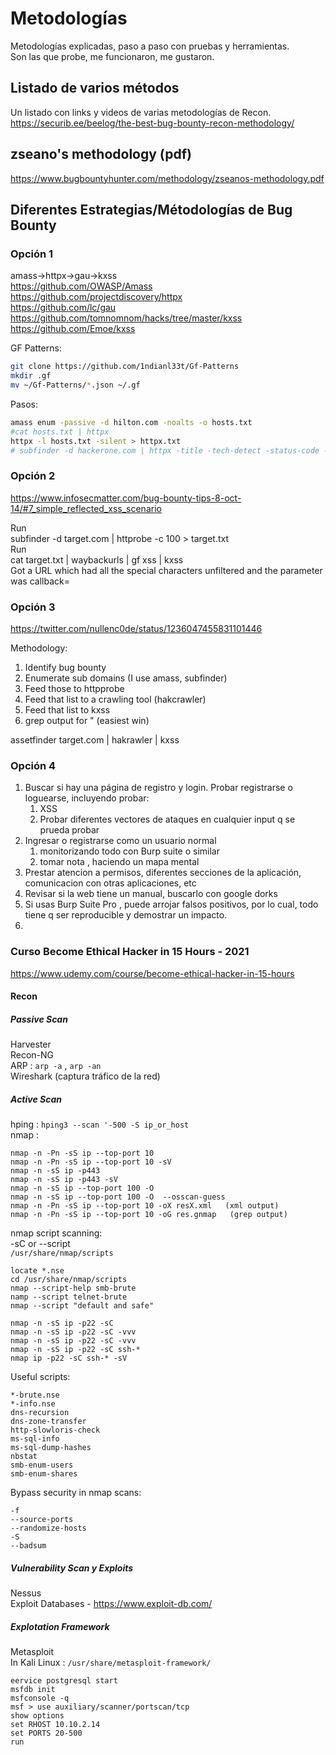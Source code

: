 # Metodologías 
Metodologías explicadas, paso a paso con pruebas y herramientas.  
Son las que probe, me funcionaron, me gustaron.

## Listado de varios métodos
Un listado con links y videos de varias metodologías de Recon.  
https://securib.ee/beelog/the-best-bug-bounty-recon-methodology/  


## zseano's methodology (pdf)
https://www.bugbountyhunter.com/methodology/zseanos-methodology.pdf  


## Diferentes Estrategias/Métodologías de Bug Bounty

### Opción 1  
amass->httpx->gau->kxss  
https://github.com/OWASP/Amass  
https://github.com/projectdiscovery/httpx  
https://github.com/lc/gau  
https://github.com/tomnomnom/hacks/tree/master/kxss  
https://github.com/Emoe/kxss  

GF Patterns:  
```bash
git clone https://github.com/1ndianl33t/Gf-Patterns
mkdir .gf
mv ~/Gf-Patterns/*.json ~/.gf 
```

Pasos:  
```bash
amass enum -passive -d hilton.com -noalts -o hosts.txt  
#cat hosts.txt | httpx   
httpx -l hosts.txt -silent > httpx.txt
# subfinder -d hackerone.com | httpx -title -tech-detect -status-code -title -follow-redirects
```  

### Opción 2
https://www.infosecmatter.com/bug-bounty-tips-8-oct-14/#7_simple_reflected_xss_scenario  

Run  
subfinder -d target.com | httprobe -c 100 > target.txt  
Run  
cat target.txt | waybackurls | gf xss | kxss  
Got a URL which had all the special characters unfiltered and the parameter was callback=  

### Opción 3
https://twitter.com/nullenc0de/status/1236047455831101446  

Methodology:  
1) Identify bug bounty  
2) Enumerate sub domains (I use amass, subfinder)  
3) Feed those to httpprobe  
4) Feed that list to a crawling tool  (hakcrawler)  
5) Feed that list to kxss  
6) grep output for " (easiest win)  

assetfinder target.com | hakrawler | kxss  
  
### Opción 4 
1) Buscar si hay una página de registro y login. Probar registrarse o loguearse, incluyendo probar:  
   1)  XSS
   2)  Probar diferentes vectores de ataques en cualquier input q se prueda probar
2)  Ingresar o registrarse como un usuario normal
    1)  monitorizando todo con Burp suite o similar
    2)  tomar nota , haciendo un mapa mental
3)  Prestar atencion a permisos, diferentes secciones de la aplicación, comunicacion con otras aplicaciones, etc
4)  Revisar si la web tiene un manual, buscarlo con google dorks
5)  Si usas Burp Suite Pro , puede arrojar falsos positivos, por lo cual, todo tiene q ser reproducible y demostrar un impacto.
6)  


### Curso Become Ethical Hacker in 15 Hours - 2021  
https://www.udemy.com/course/become-ethical-hacker-in-15-hours  

#### Recon  

##### Passive Scan  
Harvester  
Recon-NG  
ARP : `arp -a` , `arp -an`  
Wireshark (captura tráfico de la red)  

##### Active Scan  
hping : `hping3 --scan '-500 -S ip_or_host`  
nmap : 
```
nmap -n -Pn -sS ip --top-port 10
nmap -n -Pn -sS ip --top-port 10 -sV
nmap -n -sS ip -p443
nmap -n -sS ip -p443 -sV
nmap -n -sS ip --top-port 100 -O 
nmap -n -sS ip --top-port 100 -O  --osscan-guess 
nmap -n -Pn -sS ip --top-port 10 -oX resX.xml   (xml output)
nmap -n -Pn -sS ip --top-port 10 -oG res.gnmap   (grep output)
```

nmap script scanning:  
-sC or --script  
`/usr/share/nmap/scripts`

```
locate *.nse
cd /usr/share/nmap/scripts 
nmap --script-help smb-brute
namp --script telnet-brute
nmap --script "default and safe"

nmap -n -sS ip -p22 -sC 
nmap -n -sS ip -p22 -sC -vvv
nmap -n -sS ip -p22 -sC -vvv
nmap -n -sS ip -p22 -sC ssh-*
nmap ip -p22 -sC ssh-* -sV
```

Useful scripts:  
```
*-brute.nse  
*-info.nse  
dns-recursion  
dns-zone-transfer  
http-slowloris-check  
ms-sql-info  
ms-sql-dump-hashes  
nbstat  
smb-enum-users  
smb-enum-shares  
```

Bypass security in nmap scans:  
```
-f 
--source-ports  
--randomize-hosts
-S
--badsum
```

##### Vulnerability Scan y Exploits  
Nessus  
Exploit Databases - https://www.exploit-db.com/  

##### Explotation Framework
Metasploit  
In Kali Linux : `/usr/share/metasploit-framework/`  

```
eervice postgresql start
msfdb init
msfconsole -q
msf > use auxiliary/scanner/portscan/tcp
show options
set RHOST 10.10.2.14
set PORTS 20-500
run
```





